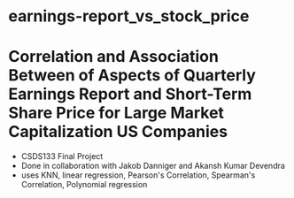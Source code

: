 # earnings-report_vs_stock_price
# Correlation and Association Between of Aspects of Quarterly Earnings Report and Short-Term Share Price for Large Market Capitalization US Companies

- CSDS133 Final Project
- Done in collaboration with Jakob Danniger and Akansh Kumar Devendra
- uses KNN, linear regression, Pearson's Correlation, Spearman's Correlation, Polynomial regression
